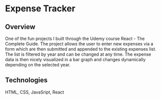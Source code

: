 # Expense Tracker

## Overview
One of the fun projects I built through the Udemy course React - The Complete Guide. The project allows the user to enter new expenses via a form which are then submitted and appended to the existing expenses list. The list is filtered by year and can be changed at any time. The expense data is then nicely visualized in a bar graph and changes dynamically depending on the selected year. 

## Technologies
HTML, CSS, JavaSript, React
